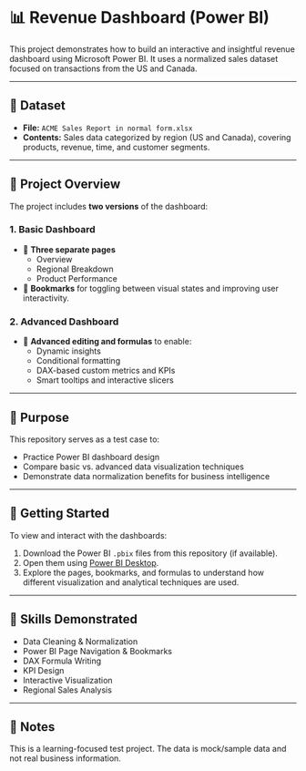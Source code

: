 # 📊 Revenue Dashboard (Power BI)

This project demonstrates how to build an interactive and insightful revenue dashboard using Microsoft Power BI. It uses a normalized sales dataset focused on transactions from the US and Canada.

---

## 📁 Dataset

- **File:** `ACME Sales Report in normal form.xlsx`
- **Contents:** Sales data categorized by region (US and Canada), covering products, revenue, time, and customer segments.

---

## 🔧 Project Overview

The project includes **two versions** of the dashboard:

### 1. Basic Dashboard
- 📄 **Three separate pages**
  - Overview
  - Regional Breakdown
  - Product Performance
- 🔖 **Bookmarks** for toggling between visual states and improving user interactivity.

### 2. Advanced Dashboard
- 🧠 **Advanced editing and formulas** to enable:
  - Dynamic insights
  - Conditional formatting
  - DAX-based custom metrics and KPIs
  - Smart tooltips and interactive slicers

---

## 🎯 Purpose

This repository serves as a test case to:
- Practice Power BI dashboard design
- Compare basic vs. advanced data visualization techniques
- Demonstrate data normalization benefits for business intelligence

---

## 🚀 Getting Started

To view and interact with the dashboards:
1. Download the Power BI `.pbix` files from this repository (if available).
2. Open them using [Power BI Desktop](https://powerbi.microsoft.com/desktop/).
3. Explore the pages, bookmarks, and formulas to understand how different visualization and analytical techniques are used.

---

## 🧠 Skills Demonstrated

- Data Cleaning & Normalization
- Power BI Page Navigation & Bookmarks
- DAX Formula Writing
- KPI Design
- Interactive Visualization
- Regional Sales Analysis

---

## 📌 Notes

This is a learning-focused test project. The data is mock/sample data and not real business information.
